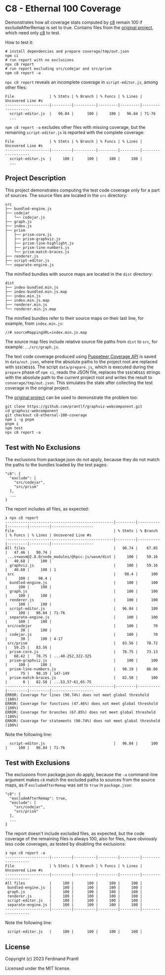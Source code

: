 # C8 - Ethernal 100 Coverage

Demonstrates how all coverage stats computed by [c8] remain 100 if excludeAfterRemap is set to true. Contains files from the [original project], which need only [c8] to test.

How to test it:

    # install dependencies and prepare coverage/tmp/out.json
    npm ci
    # run report with no exclusions
    npx c8 report
    # run report excluding src/codejar and src/prism
    npm c8 report -a

`npx c8 report` reveals an incomplete coverage in `script-editor.js`, among other files:

    File                | % Stmts | % Branch | % Funcs | % Lines | Uncovered Line #s
    --------------------|---------|----------|---------|---------|-------------------
      script-editor.js  |   96.84 |      100 |     100 |   96.84 | 71-76
      ...

`npm c8 report -a` excludes other files with missing coverage, but the remaining `script-editor.js` is reported with the complete coverage:

    File                | % Stmts | % Branch | % Funcs | % Lines | Uncovered Line #s
    --------------------|---------|----------|---------|---------|-------------------
      script-editor.js  |     100 |      100 |     100 |     100 |
      ...

## Project Description

This project demonstrates computing the test code coverage only for a part of sources. The source files are located in the `src` directory:

    src
    ├── bundled-engine.js
    ├── codejar
    │   └── codejar.js
    ├── graph.js
    ├── index.js
    ├── prism
    │   ├── prism-core.js
    │   ├── prism-graphviz.js
    │   ├── prism-line-highlight.js
    │   ├── prism-line-numbers.js
    │   └── prism-match-braces.js
    ├── renderer.js
    ├── script-editor.js
    └── separate-engine.js

The minified bundles with source maps are located in the `dist` directory:

    dist
    ├── index-bundled.min.js
    ├── index-bundled.min.js.map
    ├── index.min.js
    ├── index.min.js.map
    ├── renderer.min.js
    └── renderer.min.js.map

The minified bundles refer to their source maps on their last line, for example, from `index.min.js`:

    //# sourceMappingURL=index.min.js.map

The source map files include relative source file paths from `dist` to `src`, for example: `../src/graph.js`.

The text code coverage produced using [Puppeteer Coverage API] is saved in `data/out.json`, where the absolute paths to the project root are replaced with `$$$CWD$$$`. The script `data/prepare.js`, which is executed during the `prepare` phase of `npm ci`, reads the JSON file, replaces the `$$$CWD$$$` strings with the absolute path to the current project root and writes the result to `converage/tmp/out.json`. This simulates the state after collecting the test coverage in the original project.

The [original project] can be used to demonstrate the problem too:

    git clone https://github.com/prantlf/graphviz-webcomponent.git
    cd graphviz-webcomponent
    git checkout c8-ethernal-100-coverage
    npm i -g pnpm
    pnpm i
    npm test
    npx c8 report -a

## Test with No Exclusions

The exclusions from package.json do not apply, because they do not match the paths to the bundles loaded by the test pages:

    "c8": {
      "exclude": [
        "src/codejar",
        "src/prism"
      ],
      ...
    }

The report includes all files, as expected:

    ❯ npx c8 report
    -------------------------------------------------|---------|----------|---------|---------|-------------------
    File                                             | % Stmts | % Branch | % Funcs | % Lines | Uncovered Line #s
    -------------------------------------------------|---------|----------|---------|---------|-------------------
    All files                                        |   90.74 |    67.85 |   47.46 |   90.74 |
     ...s+wasm@2.8.0/node_modules/@hpcc-js/wasm/dist |     100 |    59.16 |   40.68 |     100 |
      graphviz.js                                    |     100 |    59.16 |   40.68 |     100 | 1
     src                                             |    98.4 |      100 |     100 |    98.4 |
      bundled-engine.js                              |     100 |      100 |     100 |     100 |
      graph.js                                       |     100 |      100 |     100 |     100 |
      renderer.js                                    |     100 |      100 |     100 |     100 |
      script-editor.js                               |   96.84 |      100 |     100 |   96.84 | 71-76
      separate-engine.js                             |     100 |      100 |     100 |     100 |
     src/codejar                                     |     100 |       70 |      30 |     100 |
      codejar.js                                     |     100 |       70 |      30 |     100 | 4-17
     src/prism                                       |   83.56 |    78.72 |   59.25 |   83.56 |
      prism-core.js                                  |   78.75 |    73.13 |   68.42 |   78.75 | ...48-252,322-325
      prism-graphviz.js                              |     100 |      100 |     100 |     100 |
      prism-line-numbers.js                          |   98.19 |    86.66 |      75 |   98.19 | 147-149
      prism-match-braces.js                          |   82.58 |      100 |       0 |   82.58 | ...53,57-61,65-75
    -------------------------------------------------|---------|----------|---------|---------|-------------------
    ERROR: Coverage for lines (90.74%) does not meet global threshold (100%)
    ERROR: Coverage for functions (47.46%) does not meet global threshold (100%)
    ERROR: Coverage for branches (67.85%) does not meet global threshold (100%)
    ERROR: Coverage for statements (90.74%) does not meet global threshold (100%)

Note the following line:

      script-editor.js                               |   96.84 |      100 |     100 |   96.84 | 71-76


## Test with Exclusions

The exclusions from package.json do apply, because the `-a` command-line argument makes `c8` match the excluded paths to sources from the source maps, as if `excludeAfterRemap` was set to `true` in `package.json`:

    "c8": {
      "excludeAfterRemap": true,
      "exclude": [
        "src/codejar",
        "src/prism"
      ],
      ...
    }

The report doesn't include excluded files, as expected, but the code coverage of the remaining files is always 100, also for files, have obviously less code coverages, as tested by disabling the exclusions:

    ❯ npx c8 report -a
    --------------------|---------|----------|---------|---------|-------------------
    File                | % Stmts | % Branch | % Funcs | % Lines | Uncovered Line #s
    --------------------|---------|----------|---------|---------|-------------------
    All files           |     100 |      100 |     100 |     100 |
     bundled-engine.js  |     100 |      100 |     100 |     100 |
     graph.js           |     100 |      100 |     100 |     100 |
     renderer.js        |     100 |      100 |     100 |     100 |
     script-editor.js   |     100 |      100 |     100 |     100 |
     separate-engine.js |     100 |      100 |     100 |     100 |
    --------------------|---------|----------|---------|---------|-------------------

Note the following line:

     script-editor.js   |     100 |      100 |     100 |     100 |

## License

Copyright (c) 2023 Ferdinand Prantl

Licensed under the MIT license.

[original project]: https://github.com/prantlf/graphviz-webcomponent
[c8]: https://github.com/bcoe/c8
[Puppeteer Coverage API]: https://pptr.dev/api/puppeteer.coverage
